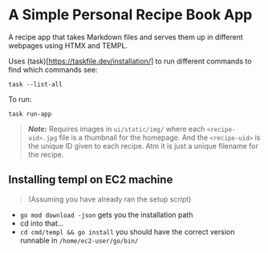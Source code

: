 # A Simple Personal Recipe Book App

A recipe app that takes Markdown files and serves them up in different webpages using HTMX and TEMPL.

Uses (task)[https://taskfile.dev/installation/] to run different commands to find which commands see:

```
task --list-all
```

To run:

```
task run-app 
```

> _**Note:**_ Requires images in `ui/static/img/` where each `<recipe-uid>.jpg` file is a thumbnail for the homepage. And the `<recipe-uid>` is the unique ID given to each recipe. Atm it is just a unique filename for the recipe.

## Installing templ on EC2 machine

> (Assuming you have already ran the setup script)

- `go mod download -json` gets you the installation path
- cd into that...
- `cd cmd/templ && go install` you should have the correct version runnable in `/home/ec2-user/go/bin/`

